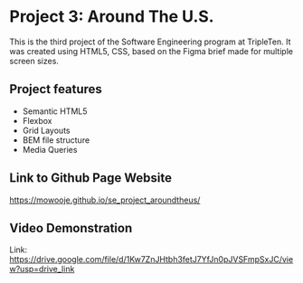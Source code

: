 # Project 3: Around The U.S.

This is the third project of the Software Engineering program at TripleTen. It was created using HTML5, CSS, based on the Figma brief made for multiple screen sizes.

## Project features

- Semantic HTML5
- Flexbox
- Grid Layouts
- BEM file structure
- Media Queries

## Link to Github Page Website

https://mowooje.github.io/se_project_aroundtheus/

## Video Demonstration

Link: https://drive.google.com/file/d/1Kw7ZnJHtbh3fetJ7YfJn0pJVSFmpSxJC/view?usp=drive_link
